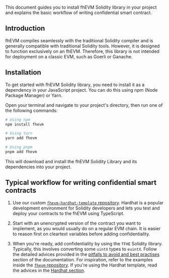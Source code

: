 This document guides you to install fhEVM Solidity library in your project and explains the basic workflow of writing confidential smart contract.

## Introduction

fhEVM compiles seamlessly with the traditional Solidity compiler and is generally compatible with traditional Solidity tools. However, it is designed to function exclusively on an fhEVM. Therefore, this library is not intended for deployment on a classic EVM, such as Goerli or Ganache.

## Installation

To get started with fhEVM Solidity library, you need to install it as a dependency in your JavaScript project. You can do this using npm (Node Package Manager) or Yarn.

Open your terminal and navigate to your project's directory, then run one of the following commands:

```bash
# Using npm
npm install fhevm

# Using Yarn
yarn add fhevm

# Using pnpm
pnpm add fhevm
```

This will download and install the fhEVM Solidity Library and its dependencies into your project.

## Typical workflow for writing confidential smart contracts

1. Use our custom [`fhevm-hardhat-template` repository](https://github.com/zama-ai/fhevm-hardhat-template). Hardhat is a popular development environment for Solidity developers and lets you test and deploy your contracts to the fhEVM using TypeScript.

2. Start with an unencrypted version of the contract you want to implement, as you would usually do on a regular EVM chain. It is easier to reason first on cleartext variables before adding confidentiality.

3. When you're ready, add confidentiality by using the `TFHE` Solidity library. Typically, this involves converting some `uintX` types to `euintX`. Follow the detailed advices provided in the [pitfalls to avoid and best practises](../../guides/pitfalls.md) section of the documentation. For inspiration, refer to the examples inside the [`fhevm` repository](https://github.com/zama-ai/fhevm/tree/main/examples). If you're using the Hardhat template, read the advices in the [Hardhat section](hardhat.md).
